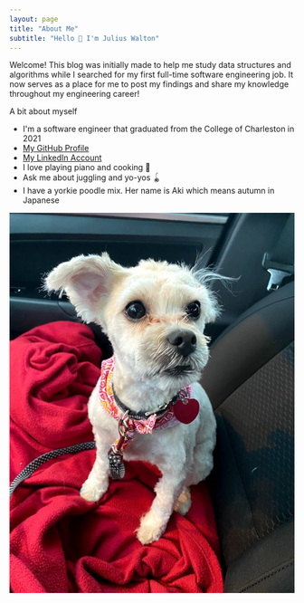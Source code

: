 ```yaml
---
layout: page
title: "About Me"
subtitle: "Hello 👋 I'm Julius Walton"
---
```


Welcome! This blog was initially made to help me study data structures and algorithms while I searched for my
first full-time software engineering job. It now serves as a place for me to post my findings and share my knowledge throughout
my engineering career!

A bit about myself
* I'm a software engineer that graduated from the College of Charleston in 2021
* [My GitHub Profile](https://github.com/Julius-Walton)
* [My LinkedIn Account](https://www.linkedin.com/in/julius-walton-10a2a714a/)
* I love playing piano and cooking 🎹
* Ask me about juggling and yo-yos 🪀
* I have a yorkie poodle mix. Her name is Aki which means autumn in Japanese

![Aki](https://github.com/Julius-Walton/julius-walton.github.io/blob/main/assets/img/Aki%20Photo%20-%20Julius%20Walton.jpg?raw=true)
